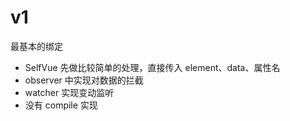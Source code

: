 # v1

最基本的绑定

- SelfVue 先做比较简单的处理，直接传入 element、data、属性名
- observer 中实现对数据的拦截
- watcher 实现变动监听
- 没有 compile 实现
